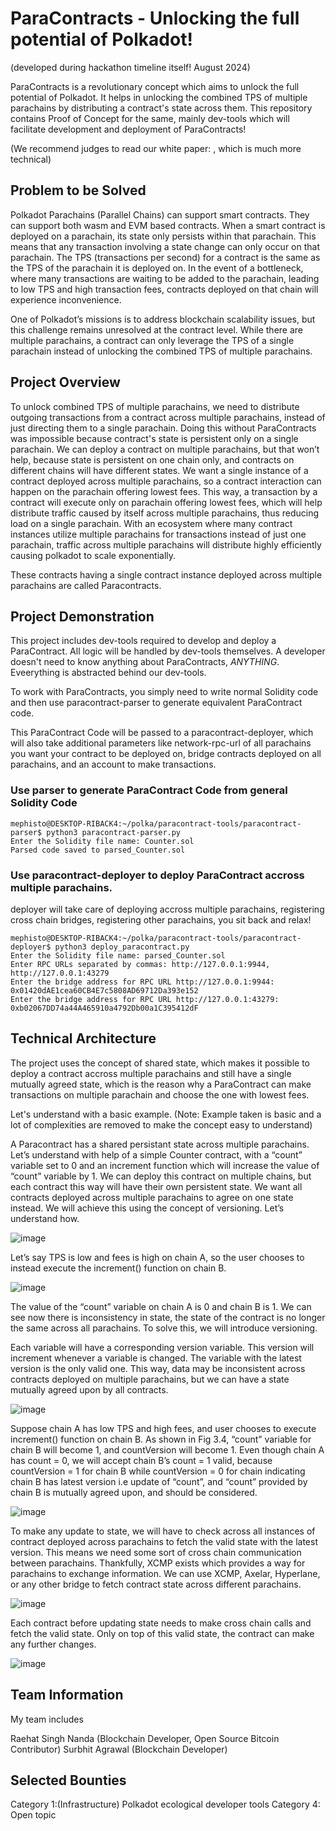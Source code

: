 # ParaContracts - Unlocking the full potential of Polkadot!

(developed during hackathon timeline itself! August 2024)

ParaContracts is a revolutionary concept which aims to unlock the full potential of Polkadot. It helps in unlocking the combined TPS of multiple parachains by distributing a contract's state across them. This repository contains Proof of Concept for the same, mainly dev-tools which will facilitate development and deployment of ParaContracts!

(We recommend judges to read our white paper: , which is much more technical)

## Problem to be Solved

Polkadot Parachains (Parallel Chains) can support smart contracts. They can support both wasm and EVM
based contracts. When a smart contract is deployed on a parachain, its state only persists within that parachain. 
This means that any transaction involving a state change can only occur on that parachain. The TPS (transactions 
per second) for a contract is the same as the TPS of the parachain it is deployed on. In the event of a bottleneck, 
where many transactions are waiting to be added to the parachain, leading to low TPS and high transaction fees,
contracts deployed on that chain will experience inconvenience. 

One of Polkadot’s missions is to address blockchain scalability issues, but this challenge remains unresolved at
the contract level. While there are multiple parachains, a contract can only leverage the TPS of a single parachain 
instead of unlocking the combined TPS of multiple parachains.

## Project Overview

To unlock combined TPS of multiple parachains, we need to distribute outgoing transactions from a contract across multiple parachains, instead of just directing them to a single parachain. Doing this without ParaContracts was impossible because contract's state is persistent only on a single parachain.  We can deploy a contract on multiple parachains, but that won’t help, because state is persistent on one chain only, and contracts on different chains will have different states. We want a single instance of a contract deployed across multiple parachains, so a contract interaction can happen on the parachain offering lowest fees. This way, a transaction by a contract will execute only on parachain offering lowest fees, which will help distribute traffic caused by itself across multiple parachains, thus reducing load on a single parachain. With an ecosystem where many contract instances utilize multiple parachains for transactions instead of just one parachain, traffic across multiple parachains will distribute highly efficiently causing polkadot to scale exponentially.

These contracts having a single contract instance deployed across multiple parachains are called Paracontracts.

## Project Demonstration

This project includes dev-tools required to develop and deploy a ParaContract. All logic will be handled by dev-tools themselves. A developer doesn't need to know anything about ParaContracts,   *ANYTHING*. Eveerything is abstracted behind our dev-tools. 

To work with ParaContracts, you simply need to write normal Solidity code and then use paracontract-parser to generate equivalent ParaContract code.

This ParaContract Code will be passed to a paracontract-deployer, which will also take additional parameters like network-rpc-url of all parachains you want your contract to be deployed on, bridge contracts deployed on all parachains, and an account to make transactions.

### Use parser to generate ParaContract Code from general Solidity Code
```
mephisto@DESKTOP-RIBACK4:~/polka/paracontract-tools/paracontract-parser$ python3 paracontract-parser.py
Enter the Solidity file name: Counter.sol
Parsed code saved to parsed_Counter.sol
```

### Use paracontract-deployer to deploy ParaContract accross multiple parachains. 
deployer will take care of deploying accross multiple parachains, registering cross chain bridges, registering other parachains, you sit back and relax!

```
mephisto@DESKTOP-RIBACK4:~/polka/paracontract-tools/paracontract-deployer$ python3 deploy_paracontract.py
Enter the Solidity file name: parsed_Counter.sol
Enter RPC URLs separated by commas: http://127.0.0.1:9944, http://127.0.0.1:43279
Enter the bridge address for RPC URL http://127.0.0.1:9944: 0x01420dAE1cea60CB4E7c5808AD69712Da393e152
Enter the bridge address for RPC URL http://127.0.0.1:43279: 0xb02067DD74a44A465910a4792Db00a1C395412dF
```

## Technical Architecture

The project uses the concept of shared state, which makes it possible to deploy a contract accross multiple parachains and still have a single mutually agreed state, which is the reason why a ParaContract can make transactions on multiple parachain and choose the one with lowest fees.

Let's understand with a basic example. (Note: Example taken is basic and a lot of complexities are removed to make the concept easy to understand)

A Paracontract has a shared persistant state across multiple parachains. Let’s understand with help of a simple Counter contract, with a “count” variable set to 0 and an increment function which will increase the value of “count” variable by 1. We can deploy this contract on multiple chains, but each contract this way will have their own persistent state. We want all contracts deployed across multiple parachains to agree on one state instead. We will achieve this using the concept of versioning. Let’s understand how.

![image](https://github.com/user-attachments/assets/84700baa-9f0b-494f-97ad-b26230c70e9f)


Let’s say TPS is low and fees is high on chain A,
so the user chooses to instead execute the increment() function on chain B.

![image](https://github.com/user-attachments/assets/76da6aea-71d7-4d8f-9a85-4f22989d6ddb)

The value of the “count” variable on chain A is 0 and chain B is 1. We can see now there is inconsistency in state,
the state of the contract is no longer the same across all parachains. To solve this, we will introduce versioning.

Each variable will have a corresponding version variable. This version will increment whenever a variable is changed. The variable with the latest version is the only valid one. This way, data may be inconsistent across contracts deployed on multiple parachains, but we can have a state mutually agreed upon by all contracts. 

![image](https://github.com/user-attachments/assets/f2803abf-afe9-496a-b9d3-41236fc05b6e)

Suppose chain A has low TPS and high fees, and user chooses to execute increment() function on chain B. As shown in Fig 3.4, “count” variable for chain B will become 1, and countVersion will become 1. Even though chain A has count = 0, we will accept chain B’s count = 1 valid, because countVersion = 1 for chain B while countVersion = 0 for chain indicating chain B has latest version i.e update of “count”, and “count” provided by chain B is mutually agreed upon, and should be considered.

![image](https://github.com/user-attachments/assets/dd0a7173-592c-4407-9ea6-3183d7765829)

To make any update to state, we will have to check across all instances of contract deployed across parachains to fetch the valid state with the latest version. This means we need some sort of cross chain communication between parachains. Thankfully, XCMP exists which provides a way for parachains to exchange information. We can use XCMP, Axelar, Hyperlane, or any other bridge to fetch contract state across different parachains.

![image](https://github.com/user-attachments/assets/9a788ea6-4f18-4b7e-ab1d-d63767f058f9)

Each contract before updating state needs to make cross chain calls and fetch the valid state. Only on top of this
valid state, the contract can make any further changes. 

![image](https://github.com/user-attachments/assets/5f91f8b2-ba55-4e09-87d2-f781928d1e6e)

## Team Information

My team includes 

Raehat Singh Nanda (Blockchain Developer, Open Source Bitcoin Contributor)
Surbhit Agrawal (Blockchain Developer)

## Selected Bounties

Category 1:(Infrastructure) Polkadot ecological developer tools
Category 4: Open topic














